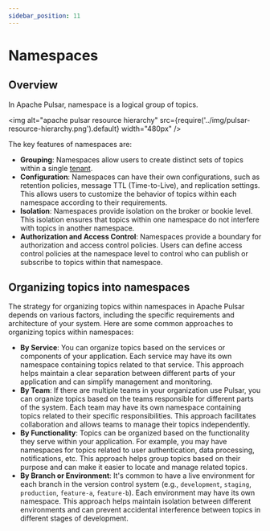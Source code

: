 ```yaml
---
sidebar_position: 11
---
```


# Namespaces

## Overview

In Apache Pulsar, namespace is a logical group of topics.

<img alt="apache pulsar resource hierarchy" src={require('../img/pulsar-resource-hierarchy.png').default} width="480px" />

The key features of namespaces are:

- **Grouping**: Namespaces allow users to create distinct sets of topics within a single [tenant](/docs/tenants).
- **Configuration**: Namespaces can have their own configurations, such as retention policies, message TTL (Time-to-Live), and replication settings. This allows users to customize the behavior of topics within each namespace according to their requirements.
- **Isolation**: Namespaces provide isolation on the broker or bookie level. This isolation ensures that topics within one namespace do not interfere with topics in another namespace.
- **Authorization and Access Control**: Namespaces provide a boundary for authorization and access control policies. Users can define access control policies at the namespace level to control who can publish or subscribe to topics within that namespace.

## Organizing topics into namespaces

The strategy for organizing topics within namespaces in Apache Pulsar depends on various factors, including the specific requirements and architecture of your system. Here are some common approaches to organizing topics within namespaces:

- **By Service**: You can organize topics based on the services or components of your application. Each service may have its own namespace containing topics related to that service. This approach helps maintain a clear separation between different parts of your application and can simplify management and monitoring.
- **By Team**: If there are multiple teams in your organization use Pulsar, you can organize topics based on the teams responsible for different parts of the system. Each team may have its own namespace containing topics related to their specific responsibilities. This approach facilitates collaboration and allows teams to manage their topics independently.
- **By Functionality**: Topics can be organized based on the functionality they serve within your application. For example, you may have namespaces for topics related to user authentication, data processing, notifications, etc. This approach helps group topics based on their purpose and can make it easier to locate and manage related topics.
- **By Branch or Environment**: It's common to have a live environment for each branch in the version control system (e.g., `development`, `staging`, `production`, `feature-a`, `feature-b`). Each environment may have its own namespace. This approach helps maintain isolation between different environments and can prevent accidental interference between topics in different stages of development.
